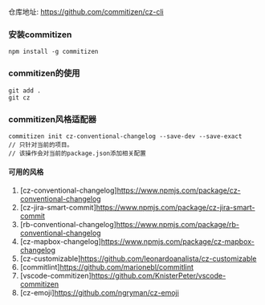 

仓库地址: <https://github.com/commitizen/cz-cli>


### 安装commitizen

```
npm install -g commitizen
```

### commitizen的使用

```
git add .
git cz
```

### commitizen风格适配器

```
commitizen init cz-conventional-changelog --save-dev --save-exact
// 只针对当前的项目。
// 该操作会对当前的package.json添加相关配置
```

####    可用的风格

1.  [cz-conventional-changelog]<https://www.npmjs.com/package/cz-conventional-changelog>
2.  [cz-jira-smart-commit]<https://www.npmjs.com/package/cz-jira-smart-commit>
3.  [rb-conventional-changelog]<https://www.npmjs.com/package/rb-conventional-changelog>
4.  [cz-mapbox-changelog]<https://www.npmjs.com/package/cz-mapbox-changelog>
5.  [cz-customizable]<https://github.com/leonardoanalista/cz-customizable>
6.  [commitlint]<https://github.com/marionebl/commitlint>
7.  [vscode-commitizen]<https://github.com/KnisterPeter/vscode-commitizen>
8.  [cz-emoji]<https://github.com/ngryman/cz-emoji>







